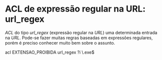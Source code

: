 # ACL de expressão regular na URL: **url_regex**

_ACL_ do tipo _url\_regex_ (expressão regular na _URL_) uma determinada entrada na _URL_. Pode-se fazer muitas regras baseadas em expressões regulares, porém é preciso conhecer muito bem sobre o assunto.

acl EXTENSAO\_PROIBIDA url\_regex ?i \\.exe$